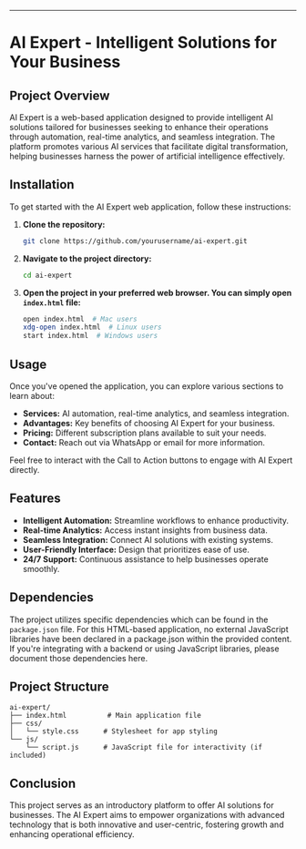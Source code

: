 
---

# AI Expert - Intelligent Solutions for Your Business

## Project Overview

AI Expert is a web-based application designed to provide intelligent AI solutions tailored for businesses seeking to enhance their operations through automation, real-time analytics, and seamless integration. The platform promotes various AI services that facilitate digital transformation, helping businesses harness the power of artificial intelligence effectively.

## Installation

To get started with the AI Expert web application, follow these instructions:

1. **Clone the repository:**

   ```bash
   git clone https://github.com/yourusername/ai-expert.git
   ```

2. **Navigate to the project directory:**

   ```bash
   cd ai-expert
   ```

3. **Open the project in your preferred web browser. You can simply open `index.html` file:**

   ```bash
   open index.html  # Mac users
   xdg-open index.html  # Linux users
   start index.html  # Windows users
   ```

## Usage

Once you've opened the application, you can explore various sections to learn about:

- **Services:** AI automation, real-time analytics, and seamless integration.
- **Advantages:** Key benefits of choosing AI Expert for your business.
- **Pricing:** Different subscription plans available to suit your needs.
- **Contact:** Reach out via WhatsApp or email for more information.

Feel free to interact with the Call to Action buttons to engage with AI Expert directly.

## Features

- **Intelligent Automation:** Streamline workflows to enhance productivity.
- **Real-time Analytics:** Access instant insights from business data.
- **Seamless Integration:** Connect AI solutions with existing systems.
- **User-Friendly Interface:** Design that prioritizes ease of use.
- **24/7 Support:** Continuous assistance to help businesses operate smoothly.

## Dependencies

The project utilizes specific dependencies which can be found in the `package.json` file. For this HTML-based application, no external JavaScript libraries have been declared in a package.json within the provided content. If you're integrating with a backend or using JavaScript libraries, please document those dependencies here.

## Project Structure

```
ai-expert/
├── index.html          # Main application file
├── css/
│   └── style.css      # Stylesheet for app styling
└── js/
    └── script.js      # JavaScript file for interactivity (if included)
```

## Conclusion

This project serves as an introductory platform to offer AI solutions for businesses. The AI Expert aims to empower organizations with advanced technology that is both innovative and user-centric, fostering growth and enhancing operational efficiency.
